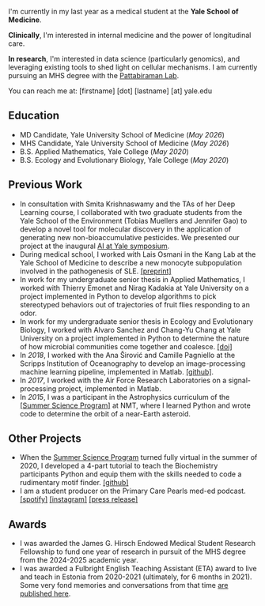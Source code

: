 I'm currently in my last year as a medical student at the **Yale School of Medicine**.

**Clinically**, I'm interested in internal medicine and the power of longitudinal care. 

**In research**, I'm interested in data science (particularly genomics), and leveraging existing tools to shed light on cellular mechanisms. I am currently pursuing an MHS degree with the [Pattabiraman Lab](https://www.pattabiramanlab.com/). 

You can reach me at: [firstname] [dot] [lastname] [at] yale.edu

## Education
- MD Candidate, Yale University School of Medicine (_May 2026_)
- MHS Candidate, Yale University School of Medicine (_May 2026_)
- B.S. Applied Mathematics, Yale College (_May 2020_)
- B.S. Ecology and Evolutionary Biology, Yale College (_May 2020_)

## Previous Work
- In consultation with Smita Krishnaswamy and the TAs of her Deep Learning course, I collaborated with two graduate students from the Yale School of the Environment (Tobias Muellers and Jennifer Gao) to develop a novel tool for molecular discovery in the application of generating new non-bioaccumulative pesticides. We presented our project at the inaugural [AI at Yale symposium](https://ai.yale.edu/symposium-2025).
- During medical school, I worked with Lais Osmani in the Kang Lab at the Yale School of Medicine to describe a new monocyte subpopulation involved in the pathogenesis of SLE. [[preprint]](https://papers.ssrn.com/sol3/papers.cfm?abstract_id=5172473)
- In work for my undergraduate senior thesis in Applied Mathematics, I worked with Thierry Emonet and Nirag Kadakia at Yale University on a project implemented in Python to develop algorithms to pick stereotyped behaviors out of trajectories of fruit flies responding to an odor.
- In work for my undergraduate senior thesis in Ecology and Evolutionary Biology, I worked with Alvaro Sanchez and Chang-Yu Chang at Yale University on a project implemented in Python to determine the nature of how microbial communities come together and coalesce. [[doi]](https://doi.org/10.1073/pnas.2111261119)
- In _2018_, I worked with the Ana Širović and Camille Pagniello at the Scripps Institution of Oceanography to develop an image-processing machine learning pipeline, implemented in Matlab. [[github]](https://github.com/cpagniel/FishOASIS/tree/master/post_processing/automation).
- In _2017_, I worked with the Air Force Research Laboratories on a signal-processing project, implemented in Matlab.
- In _2015_, I was a participant in the Astrophysics curriculum of the [[Summer Science Program]](https://summerscience.org/) at NMT, where I learned Python and wrote code to determine the orbit of a near-Earth asteroid.

## Other Projects
- When the [Summer Science Program](https://summerscience.org/) turned fully virtual in the summer of 2020, I developed a 4-part tutorial to teach the Biochemistry participants Python and equip them with the skills needed to code a rudimentary motif finder. [[github]](https://github.com/caihelen/python-tutorials)
- I am a student producer on the Primary Care Pearls med-ed podcast. [[spotify]](https://open.spotify.com/show/6P76ikVKEaAgpB6QOV3vnZ) [[instagram]](https://www.instagram.com/pcpearls/?hl=en) [[press release]](https://medicine.yale.edu/news-article/yale-internal-medicine-presents-primary-care-pearls-podcast/)

## Awards
- I was awarded the James G. Hirsch Endowed Medical Student Research Fellowship to fund one year of research in pursuit of the MHS degree from the 2024-2025 academic year.
- I was awarded a Fulbright English Teaching Assistant (ETA) award to live and teach in Estonia from 2020-2021 (ultimately, for 6 months in 2021). Some very fond memories and conversations from that time [are published here](https://medium.com/estonian-memories).
